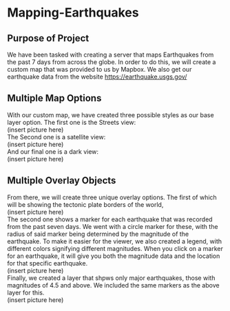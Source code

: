 # Mapping-Earthquakes

## Purpose of Project
We have been tasked with creating a server that maps Earthquakes from the past 7 days from across the globe. In order to do this, we will create a custom map that was provided to us by Mapbox. We also get our earthquake data from the website https://earthquake.usgs.gov/

## Multiple Map Options
With our custom map, we have created three possible styles as our base layer option. The first one is the Streets view: <br>
(insert picture here) <br>
The Second one is a satellite view: <br>
(insert picture here) <br>
And our final one is a dark view: <br>
(insert picture here) <br>

## Multiple Overlay Objects
From there, we will create three unique overlay options. The first of which will be showing the tectonic plate borders of the world,<br>
(insert picture here) <br>
The second one shows a marker for each earthquake that was recorded from the past seven days. We went with a circle marker for these, with the radius of said marker being determined by the magnitude of the earthquake. To make it easier for the viewer, we also created a legend, with different colors signifying different magnitudes. When you click on a marker for an earthquake, it will give you both the magnitude data and the location for that specific earthquake. <br>
(insert picture here) <br>
Finally, we created a layer that shpws only major earthquakes, those with magnitudes of 4.5 and above. We included the same markers as the above layer for this. <br>
(insert picture here)
